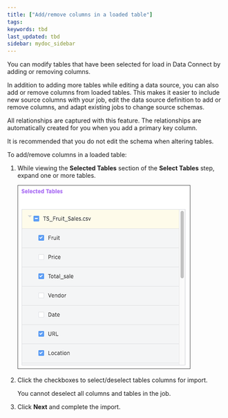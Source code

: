 ```yaml
---
title: ["Add/remove columns in a loaded table"]
tags:
keywords: tbd
last_updated: tbd
sidebar: mydoc_sidebar
---
```

You can modify tables that have been selected for load in Data Connect by adding or removing columns.

In addition to adding more tables while editing a data source, you can also add or remove columns from loaded tables. This makes it easier to include new source columns with your job, edit the data source definition to add or remove columns, and adapt existing jobs to change source schemas.

All relationships are captured with this feature. The relationships are automatically created for you when you add a primary key column.

It is recommended that you do not edit the schema when altering tables.

To add/remove columns in a loaded table:

1. While viewing the **Selected Tables** section of the **Select Tables** step, expand one or more tables.

     ![](/pages/images/select_tables.png "Selected Tables")

2. Click the checkboxes to select/deselect tables columns for import.

    You cannot deselect all columns and tables in the job.

3. Click **Next** and complete the import.
